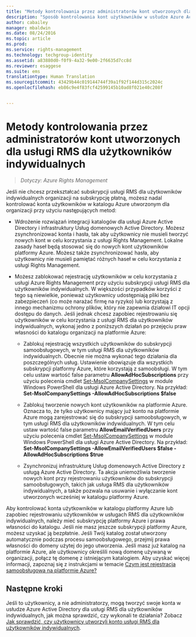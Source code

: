 ```yaml
---
title: "Metody kontrolowania przez administratorów kont utworzonych dla usługi RMS dla użytkowników indywidualnych | Azure RMS"
description: "Sposób kontrolowania kont użytkowników w usłudze Azure Active Directory, jeśli nie chcesz przekształcać subskrypcji usług RMS dla użytkowników indywidualnych organizacji na subskrypcję płatną."
author: cabailey
manager: mbaldwin
ms.date: 08/24/2016
ms.topic: article
ms.prod: 
ms.service: rights-management
ms.technology: techgroup-identity
ms.assetid: a83880d0-f0f9-4a32-9e00-2f6635d7cc8d
ms.reviewer: esaggese
ms.suite: ems
translationtype: Human Translation
ms.sourcegitcommit: 43429b44c019144744f39a1f92f144d315c2024c
ms.openlocfilehash: eb86c9e4f83fcf42599145b10ad8f021e40c208f


---
```




# Metody kontrolowania przez administratorów kont utworzonych dla usługi RMS dla użytkowników indywidualnych

>*Dotyczy: Azure Rights Management*


Jeśli nie chcesz przekształcać subskrypcji usługi RMS dla użytkowników indywidualnych organizacji na subskrypcję płatną, możesz nadal kontrolować konta użytkowników w katalogu Azure utworzonym dla organizacji przy użyciu następujących metod:

-   Wdrożenie rozwiązań integracji katalogów dla usługi Azure Active Directory i infrastruktury Usług domenowych Active Directory. Możesz zsynchronizować konta i hasła, tak aby użytkownicy nie musieli tworzyć nowych kont w celu korzystania z usługi Rights Management. Lokalne zasady haseł będą stosować się do nowych kont użytkowników platformy Azure. Możesz także zsynchronizować hasła, aby użytkownicy nie musieli pamiętać różnych haseł w celu korzystania z usługi Rights Management.

-   Możesz zablokować rejestrację użytkowników w celu korzystania z usługi Azure Rights Management przy użyciu subskrypcji usługi RMS dla użytkowników indywidualnych. W większości przypadków korzyści z tego są niewielkie, ponieważ użytkownicy udostępniają pliki bez zabezpieczeń (co może narażać firmę na ryzyko) lub korzystają z innego mechanizmu ochrony plików, który nie zapewnia działowi IT opcji dostępu do danych. Jeśli jednak chcesz zapobiec rejestrowaniu się użytkowników w celu korzystania z usługi RMS dla użytkowników indywidualnych, wykonaj jedno z poniższych działań po przejęciu praw własności do katalogu organizacji na platformie Azure:

    -   Zablokuj rejestrację wszystkich użytkowników do subskrypcji samoobsługowych, w tym usługi RMS dla użytkowników indywidualnych.  Obecnie nie można wykonać tego działania dla poszczególnych usług. Ustawienie obowiązuje dla wszystkich subskrypcji platformy Azure, które korzystają z samoobsługi. W tym celu ustaw wartość false parametru **AllowAdHocSubscriptions** przy użyciu polecenia cmdlet [Set-MsolCompanySettings](http://technet.microsoft.com/library/dn194127.aspx) w module Windows PowerShell dla usługi Azure Active Directory. Na przykład: **Set-MsolCompanySettings -AllowAdHocSubscriptions $false**

    -   Zablokuj tworzenie nowych kont użytkowników na platformie Azure. Oznacza to, że tylko użytkownicy mający już konto na platformie Azure mogą zarejestrować się do subskrypcji samoobsługowych, w tym usługi RMS dla użytkowników indywidualnych.  W tym celu ustaw wartość false parametru **AllowEmailVerifiedUsers** przy użyciu polecenia cmdlet [Set-MsolCompanySettings](http://technet.microsoft.com/library/dn194127.aspx) w module Windows PowerShell dla usługi Azure Active Directory. Na przykład: **Set-MsolCompanySettings -AllowEmailVerifiedUsers $false -AllowAdHocSubscriptions $true**

    -   Zsynchronizuj infrastrukturę Usług domenowych Active Directory z usługą Azure Active Directory. Ta akcja uniemożliwia tworzenie nowych kont przy rejestrowaniu użytkowników do subskrypcji samoobsługowych, takich jak usługa RMS dla użytkowników indywidualnych, a także pozwala na usuwanie i wyłączanie kont utworzonych wcześniej w katalogu platformy Azure.

Aby kontrolować konta użytkowników w katalogu platformy Azure lub zapobiec rejestrowaniu użytkowników w usługach RMS dla użytkowników indywidualnych, należy mieć subskrypcję platformy Azure i prawa własności do katalogu. Jeśli nie masz jeszcze subskrypcji platformy Azure, możesz uzyskać ją bezpłatnie. Jeśli Twój katalog został utworzony automatycznie podczas procesu samoobsługowego, przejmij prawa własności do domeny użytej do jego utworzenia. Jeśli masz już katalog na platformie Azure, ale użytkownicy określili nową domenę używaną w organizacji, połącz tę domenę z istniejącym katalogiem. Aby uzyskać więcej informacji, zapoznaj się z instrukcjami w temacie [Czym jest rejestracja samoobsługowa na platformie Azure?](https://azure.microsoft.com/documentation/articles/active-directory-self-service-signup/)


## Następne kroki

Jeśli to użytkownicy, a nie administratorzy, mogą tworzyć swoje konta w usłudze Azure Active Directory dla usługi RMS dla użytkowników indywidualnych, jak można sprawdzić, czy wykonali te działania?  Zobacz [Jak sprawdzić, czy użytkownicy utworzyli konto usługi RMS dla użytkowników indywidualnych](rms-for-individuals-identify-sign-up.md).



<!--HONumber=Aug16_HO4-->


